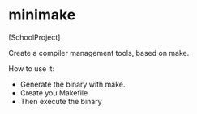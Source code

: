 # minimake
[SchoolProject]

Create a compiler management tools, based on make.

How to use it:
- Generate the binary with make.
- Create you Makefile
- Then execute the binary
